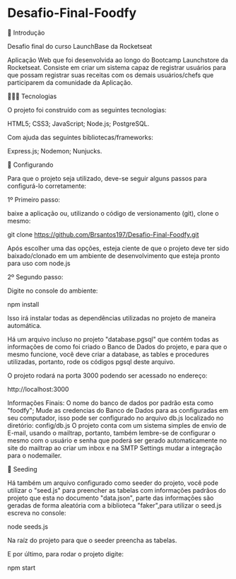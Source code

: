 # Desafio-Final-Foodfy

📜 Introdução

Desafio final do curso LaunchBase da Rocketseat

Aplicação Web que foi desenvolvida ao longo do Bootcamp Launchstore da Rocketseat. 
Consiste em criar um sistema capaz de registrar usuários para que possam registrar suas receitas com os demais usuários/chefs que participarem da comunidade da Aplicação.

👨🏼‍💻 Tecnologias

O projeto foi construído com as seguintes tecnologias:

HTML5;
CSS3;
JavaScript;
Node.js;
PostgreSQL.

Com ajuda das seguintes bibliotecas/frameworks:

Express.js;
Nodemon;
Nunjucks.

🚀 Configurando

Para que o projeto seja utilizado, deve-se seguir alguns passos para configurá-lo corretamente:

1º Primeiro passo:

baixe a aplicação ou, utilizando o código de versionamento (git), clone o mesmo:

git clone https://github.com/Brsantos197/Desafio-Final-Foodfy.git

Após escolher uma das opções, esteja ciente de que o projeto deve ter sido baixado/clonado em um ambiente de desenvolvimento que esteja pronto para uso com node.js

2º Segundo passo:

Digite no console do ambiente:

npm install

Isso irá instalar todas as dependências utilizadas no projeto de maneira automática.

Há um arquivo incluso no projeto "database.pgsql" que contém todas as informações de como foi criado o Banco de Dados do projeto, e para que o mesmo funcione, você deve criar a database, as tables e procedures utilizadas, portanto, rode os códigos pgsql deste arquivo.

O projeto rodará na porta 3000 podendo ser acessado no endereço:

http://localhost:3000

Informações Finais:
O nome do banco de dados por padrão esta como "foodfy";
Mude as credencias do Banco de Dados para as configuradas em seu computador, isso pode ser configurado no arquivo db.js localizado no diretório: config/db.js
O projeto conta com um sistema simples de envio de E-mail, usando o mailtrap, portanto, também lembre-se de configurar o mesmo com o usuário e senha que poderá ser gerado automaticamente no site do mailtrap ao criar um inbox e na SMTP Settings mudar a integração para o nodemailer.

🌱 Seeding

Há também um arquivo configurado como seeder do projeto, você pode utilizar o "seed.js" para preencher as tabelas com informações padrãos do projeto que esta no documento "data.json", parte das informações são geradas de forma aleatória com a biblioteca "faker",para utilizar o seed.js escreva no console:

node seeds.js

Na raíz do projeto para que o seeder preencha as tabelas.

E por último, para rodar o projeto digite:

npm start

